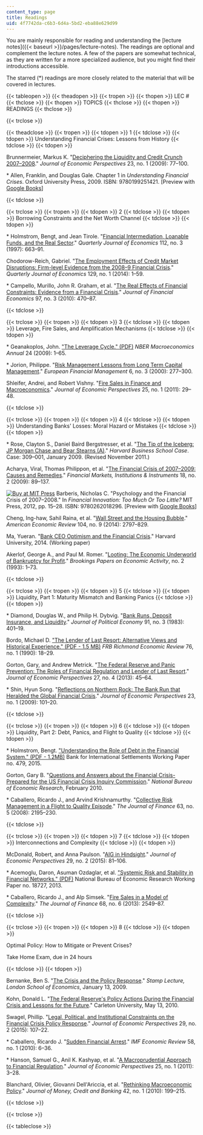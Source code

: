 ```yaml
---
content_type: page
title: Readings
uid: 4f7742da-c6b3-6d4a-5bd2-eba88e629d99
---
```


You are mainly responsible for reading and understanding the [lecture notes]({{< baseurl >}}/pages/lecture-notes). The readings are optional and complement the lecture notes. A few of the papers are somewhat technical, as they are written for a more specialized audience, but you might find their introductions accessible.

The starred (\*) readings are more closely related to the material that will be covered in lectures.

{{< tableopen >}}
{{< theadopen >}}
{{< tropen >}}
{{< thopen >}}
LEC #
{{< thclose >}}
{{< thopen >}}
TOPICS
{{< thclose >}}
{{< thopen >}}
READINGS
{{< thclose >}}

{{< trclose >}}

{{< theadclose >}}
{{< tropen >}}
{{< tdopen >}}
1
{{< tdclose >}}
{{< tdopen >}}
Understanding Financial Crises: Lessons from History
{{< tdclose >}}
{{< tdopen >}}


Brunnermeier, Markus K. "[Deciphering the Liquidity and Credit Crunch 2007–2008](http://dx.doi.org/10.1257/jep.23.1.77)." _Journal of Economic Perspectives_ 23, no. 1 (2009): 77–100.

\* Allen, Franklin, and Douglas Gale. Chapter 1 in _Understanding Financial Crises_. Oxford University Press, 2009. ISBN: 9780199251421. \[Preview with [Google Books](http://books.google.com/books?id=aFITDAAAQBAJ&pg=PA1=onepage)\]


{{< tdclose >}}

{{< trclose >}}
{{< tropen >}}
{{< tdopen >}}
2
{{< tdclose >}}
{{< tdopen >}}
Borrowing Constraints and the Net Worth Channel
{{< tdclose >}}
{{< tdopen >}}


\* Holmstrom, Bengt, and Jean Tirole. "[Financial Intermediation, Loanable Funds, and the Real Sector](http://dx.doi.org/10.1162/003355397555316)." _Quarterly Journal of Economics_ 112, no. 3 (1997): 663–91.

Chodorow-Reich, Gabriel. "[The Employment Effects of Credit Market Disruptions: Firm-level Evidence from the 2008–9 Financial Crisis](http://dx.doi.org/10.1093/qje/qjt031)." _Quarterly Journal of Economics_ 129, no. 1 (2014): 1–59.

\* Campello, Murillo, John R. Graham, et al. "[The Real Effects of Financial Constraints: Evidence from a Financial Crisis](http://dx.doi.org/10.1016/j.jfineco.2010.02.009)." _Journal of Financial Economics_ 97, no. 3 (2010): 470–87.


{{< tdclose >}}

{{< trclose >}}
{{< tropen >}}
{{< tdopen >}}
3
{{< tdclose >}}
{{< tdopen >}}
Leverage, Fire Sales, and Amplification Mechanisms
{{< tdclose >}}
{{< tdopen >}}


\* Geanakoplos, John. ["The Leverage Cycle." (PDF)](https://www.journals.uchicago.edu/doi/full/10.1086/648285) _NBER Macroeconomics Annual_ 24 (2009): 1–65.

\* Jorion, Philippe. "[Risk Management Lessons from Long Term Capital Management](http://dx.doi.org/10.1111/1468-036X.00125)." _European Financial Management_ 6, no. 3 (2000): 277–300.

Shleifer, Andrei, and Robert Vishny. "[Fire Sales in Finance and Macroeconomics](http://dx.doi.org/10.1257/jep.25.1.29)." _Journal of Economic Perspectives_ 25, no. 1 (2011): 29–48.


{{< tdclose >}}

{{< trclose >}}
{{< tropen >}}
{{< tdopen >}}
4
{{< tdclose >}}
{{< tdopen >}}
Understanding Banks' Losses: Moral Hazard or Mistakes
{{< tdclose >}}
{{< tdopen >}}


\* Rose, Clayton S., Daniel Baird Bergstresser, et al. "[The Tip of the Iceberg: JP Morgan Chase and Bear Stearns (A)](http://www.hbs.edu/faculty/Pages/item.aspx?num=36849)." _Harvard Business School Case_. Case: 309–001, January 2009. (Revised November 2011.)

Acharya, Viral, Thomas Philippon, et al. "[The Financial Crisis of 2007–2009: Causes and Remedies](http://dx.doi.org/10.1111/j.1468-0416.2009.00147_2.x)." _Financial Markets, Institutions & Instruments_ 18, no. 2 (2009): 89–137.

[![Buy at MIT Press](/images/mp_logo.gif)](https://mitpress.mit.edu/9780262018296) Barberis, Nicholas C. "Psychology and the Financial Crisis of 2007–2008." In _Financial Innovation: Too Much Or Too Little?_ MIT Press, 2012, pp. 15–28. ISBN: 9780262018296. \[Preview with [Google Books](http://books.google.com/books?id=V93xCwAAQBAJ&pg=PA15=onepage)\]

Cheng, Ing-haw, Sahil Raina, et al. "[Wall Street and the Housing Bubble](http://dx.doi.org/10.1257/aer.104.9.2797)." _American Economic Review_ 104, no. 9 (2014): 2797–829.

Ma, Yueran. "[Bank CEO Optimism and the Financial Crisis](http://dx.doi.org/10.2139/ssrn.2392683)." Harvard University, 2014. (Working paper)

Akerlof, George A., and Paul M. Romer. "[Looting: The Economic Underworld of Bankruptcy for Profit](http://www.brookings.edu/about/projects/bpea/papers/1993/bankruptcy-for-profit-akerlof)." _Brookings Papers on Economic Activity_, no. 2 (1993): 1–73.


{{< tdclose >}}

{{< trclose >}}
{{< tropen >}}
{{< tdopen >}}
5
{{< tdclose >}}
{{< tdopen >}}
Liquidity, Part 1: Maturity Mismatch and Banking Panics
{{< tdclose >}}
{{< tdopen >}}


\* Diamond, Douglas W., and Philip H. Dybvig. "[Bank Runs, Deposit Insurance, and Liquidity](http://dx.doi.org/10.1086/261155)." _Journal of Political Economy_ 91, no. 3 (1983): 401–19.

Bordo, Michael D. ["The Lender of Last Resort: Alternative Views and Historical Experience." (PDF - 1.5 MB)](https://www.richmondfed.org/-/media/richmondfedorg/publications/research/economic_review/1990/pdf/er760103.pdf) _FRB Richmond Economic Review_ 76, no. 1 (1990): 18–29.

Gorton, Gary, and Andrew Metrick. "[The Federal Reserve and Panic Prevention: The Roles of Financial Regulation and Lender of Last Resort](http://dx.doi.org/10.1257/jep.27.4.45)." _Journal of Economic Perspectives_ 27, no. 4 (2013): 45–64.

\* Shin, Hyun Song. "[Reflections on Northern Rock: The Bank Run that Heralded the Global Financial Crisis](http://dx.doi.org/10.1257/jep.23.1.101)." _Journal of Economic Perspectives_ 23, no. 1 (2009): 101–20.


{{< tdclose >}}

{{< trclose >}}
{{< tropen >}}
{{< tdopen >}}
6
{{< tdclose >}}
{{< tdopen >}}
Liquidity, Part 2: Debt, Panics, and Flight to Quality
{{< tdclose >}}
{{< tdopen >}}


\* Holmstrom, Bengt. ["Understanding the Role of Debt in the Financial System." (PDF - 1.2MB)](http://www.bis.org/publ/work479.pdf) Bank for International Settlements Working Paper no. 479, 2015.

Gorton, Gary B. "[Questions and Answers about the Financial Crisis-Prepared for the US Financial Crisis Inquiry Commission](http://dx.doi.org/10.2139/ssrn.1557279)." _National Bureau of Economic Research_, February 2010.

\* Caballero, Ricardo J., and Arvind Krishnamurthy. "[Collective Risk Management in a Flight to Quality Episode](http://dx.doi.org/10.1111/j.1540-6261.2008.01394.x)." _The Journal of Finance_ 63, no. 5 (2008): 2195–230.


{{< tdclose >}}

{{< trclose >}}
{{< tropen >}}
{{< tdopen >}}
7
{{< tdclose >}}
{{< tdopen >}}
Interconnections and Complexity
{{< tdclose >}}
{{< tdopen >}}


McDonald, Robert, and Anna Paulson. "[AIG in Hindsight](http://dx.doi.org/10.1257/jep.29.2.81)." _Journal of Economic Perspectives_ 29, no. 2 (2015): 81–106.

\* Acemoglu, Daron, Asuman Ozdaglar, et al. ["Systemic Risk and Stability in Financial Networks." (PDF)](http://www.nber.org/papers/w18727.pdf) National Bureau of Economic Research Working Paper no. 18727, 2013.

\* Caballero, Ricardo J., and Alp Simsek. "[Fire Sales in a Model of Complexity](http://dx.doi.org/10.1111/jofi.12087)." _The Journal of Finance_ 68, no. 6 (2013): 2549–87.


{{< tdclose >}}

{{< trclose >}}
{{< tropen >}}
{{< tdopen >}}
8
{{< tdclose >}}
{{< tdopen >}}


Optimal Policy: How to Mitigate or Prevent Crises?

Take Home Exam, due in 24 hours


{{< tdclose >}}
{{< tdopen >}}


Bernanke, Ben S. "[The Crisis and the Policy Response](https://www.federalreserve.gov/newsevents/speech/bernanke20090113a.htm)." _Stamp Lecture, London School of Economics_, January 13, 2009.

Kohn, Donald L. "[The Federal Reserve's Policy Actions During the Financial Crisis and Lessons for the Future](http://www.federalreserve.gov/newsevents/speech/kohn20100513a.htm)." Carleton University, May 13, 2010.

Swagel, Phillip. "[Legal, Political, and Institutional Constraints on the Financial Crisis Policy Response](http://dx.doi.org/10.1257/jep.29.2.107)." _Journal of Economic Perspectives_ 29, no. 2 (2015): 107–22.

\* Caballero, Ricardo J. "[Sudden Financial Arrest](http://dx.doi.org/10.1057/imfer.2010.1)." _IMF Economic Review_ 58, no. 1 (2010): 6–36.

\* Hanson, Samuel G., Anil K. Kashyap, et al. "[A Macroprudential Approach to Financial Regulation](http://dx.doi.org/10.1257/jep.25.1.3)." _Journal of Economic Perspectives_ 25, no. 1 (2011): 3–28.

Blanchard, Olivier, Giovanni Dell'Ariccia, et al. "[Rethinking Macroeconomic Policy](http://dx.doi.org/10.1111/j.1538-4616.2010.00334.x)." _Journal of Money, Credit and Banking_ 42, no. 1 (2010): 199–215.


{{< tdclose >}}

{{< trclose >}}

{{< tableclose >}}